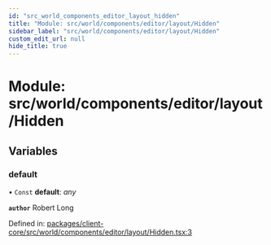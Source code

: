 ```yaml
---
id: "src_world_components_editor_layout_hidden"
title: "Module: src/world/components/editor/layout/Hidden"
sidebar_label: "src/world/components/editor/layout/Hidden"
custom_edit_url: null
hide_title: true
---
```


# Module: src/world/components/editor/layout/Hidden

## Variables

### default

• `Const` **default**: *any*

**`author`** Robert Long

Defined in: [packages/client-core/src/world/components/editor/layout/Hidden.tsx:3](https://github.com/xr3ngine/xr3ngine/blob/716a06460/packages/client-core/src/world/components/editor/layout/Hidden.tsx#L3)
